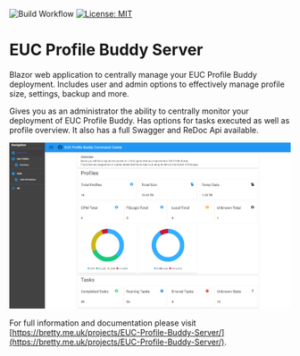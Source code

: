 ![Build Workflow](https://github.com/dbretty/EUC.Profile.Buddy.Server/actions/workflows/build.yml/badge.svg)
[![License: MIT](https://img.shields.io/badge/License-MIT-yellow.svg)](https://opensource.org/licenses/MIT)

# EUC Profile Buddy Server

Blazor web application to centrally manage your EUC Profile Buddy deployment. Includes user and admin options to effectively manage profile size, settings, backup and more.

Gives you as an administrator the ability to centrally monitor your deployment of EUC Profile Buddy. Has options for tasks executed as well as profile overview. It also has a full Swagger and ReDoc Api available.

![](/Images/EUC.Profile.Buddy.Server.png)

For full information and documentation please visit [https://bretty.me.uk/projects/EUC-Profile-Buddy-Server/](https://bretty.me.uk/projects/EUC-Profile-Buddy-Server/).
